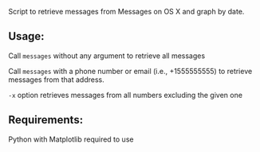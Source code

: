 Script to retrieve messages from Messages on OS X and graph by date.

Usage:
------
  Call `messages` without any argument to retrieve all messages

  Call `messages` with a phone number or email (i.e., +1555555555) to retrieve messages from that address.

  `-x` option retrieves messages from all numbers excluding the given one

Requirements:
-------------
  Python with Matplotlib required to use
